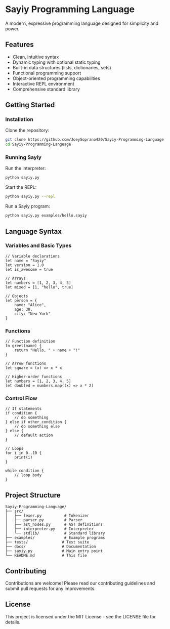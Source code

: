 # Sayiy Programming Language

A modern, expressive programming language designed for simplicity and power.

## Features

- Clean, intuitive syntax
- Dynamic typing with optional static typing
- Built-in data structures (lists, dictionaries, sets)
- Functional programming support
- Object-oriented programming capabilities
- Interactive REPL environment
- Comprehensive standard library

## Getting Started

### Installation

Clone the repository:
```bash
git clone https://github.com/JoeySoprano420/Sayiy-Programming-Language.git
cd Sayiy-Programming-Language
```

### Running Sayiy

Run the interpreter:
```bash
python sayiy.py
```

Start the REPL:
```bash
python sayiy.py --repl
```

Run a Sayiy program:
```bash
python sayiy.py examples/hello.sayiy
```

## Language Syntax

### Variables and Basic Types
```sayiy
// Variable declarations
let name = "Sayiy"
let version = 1.0
let is_awesome = true

// Arrays
let numbers = [1, 2, 3, 4, 5]
let mixed = [1, "hello", true]

// Objects
let person = {
    name: "Alice",
    age: 30,
    city: "New York"
}
```

### Functions
```sayiy
// Function definition
fn greet(name) {
    return "Hello, " + name + "!"
}

// Arrow functions
let square = (x) => x * x

// Higher-order functions
let numbers = [1, 2, 3, 4, 5]
let doubled = numbers.map((x) => x * 2)
```

### Control Flow
```sayiy
// If statements
if condition {
    // do something
} else if other_condition {
    // do something else
} else {
    // default action
}

// Loops
for i in 0..10 {
    print(i)
}

while condition {
    // loop body
}
```

## Project Structure

```
Sayiy-Programming-Language/
├── src/
│   ├── lexer.py          # Tokenizer
│   ├── parser.py         # Parser
│   ├── ast_nodes.py      # AST definitions
│   ├── interpreter.py    # Interpreter
│   └── stdlib/           # Standard library
├── examples/             # Example programs
├── tests/               # Test suite
├── docs/                # Documentation
├── sayiy.py             # Main entry point
└── README.md            # This file
```

## Contributing

Contributions are welcome! Please read our contributing guidelines and submit pull requests for any improvements.

## License

This project is licensed under the MIT License - see the LICENSE file for details.